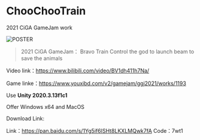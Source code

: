 # ChooChooTrain

2021 CiGA GameJam work

![POSTER](https://github.com/LuniumLuk/ChooChooTrain/blob/main/Arts/poster.png)

> 2021 CiGA GameJam： Bravo Train
> Control the god to launch beam to save the animals

Video link：https://www.bilibili.com/video/BV1dh411h7Na/

Game linke：https://www.youxibd.com/v2/gamejam/ggj2021/works/1193


Use **Unity 2020.3.13f1c1**

Offer Windows x64 and MacOS

Download Link:

Link：https://pan.baidu.com/s/1Yg5if6ISHt8LKXLMQwk7fA
Code：7wt1
